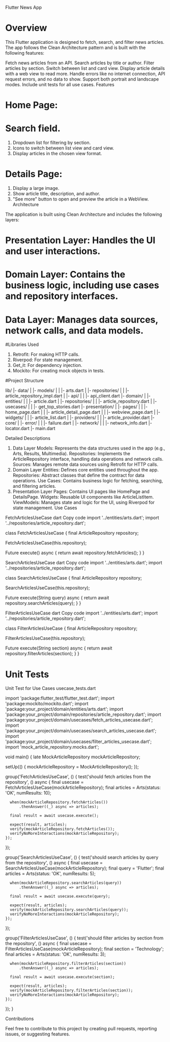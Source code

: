 Flutter News App

# Overview

This Flutter application is designed to fetch, search, and filter news articles. The app follows the Clean Architecture pattern and is built with the following features:

Fetch news articles from an API.
Search articles by title or author.
Filter articles by section.
Switch between list and card view.
Display article details with a web view to read more.
Handle errors like no internet connection, API request errors, and no data to show.
Support both portrait and landscape modes.
Include unit tests for all use cases.
Features

# Home Page:

# Search field.

1) Dropdown list for filtering by section.
2) Icons to switch between list view and card view.
3) Display articles in the chosen view format.
   
# Details Page:

1) Display a large image.
2) Show article title, description, and author.
3) "See more" button to open and preview the article in a WebView.
Architecture

The application is built using Clean Architecture and includes the following layers:

# Presentation Layer: Handles the UI and user interactions.
# Domain Layer: Contains the business logic, including use cases and repository interfaces.
# Data Layer: Manages data sources, network calls, and data models.

#Libraries Used

1) Retrofit: For making HTTP calls.
2) Riverpod: For state management.
3) Get_it: For dependency injection.
4) Mockito: For creating mock objects in tests.


#Project Structure

lib/
|- data/
|  |- models/
|  |  |- arts.dart
|  |- repositories/
|  |  |- article_repository_impl.dart
|  |- api/
|  |  |- api_client.dart
|- domain/
|  |- entities/
|  |  |- article.dart
|  |- repositories/
|  |  |- article_repository.dart
|  |- usecases/
|  |  |- get_top_stories.dart
|- presentation/
|  |- pages/
|  |  |- home_page.dart
|  |  |- article_detail_page.dart
|  |  |- webview_page.dart
|  |- widgets/
|  |  |- article_list.dart
|  |- providers/
|  |  |- article_provider.dart
|- core/
|  |- error/
|  |  |- failure.dart
|  |- network/
|  |  |- network_info.dart
|- locator.dart
|- main.dart

Detailed Descriptions

1. Data Layer
Models: Represents the data structures used in the app (e.g., Arts, Results, Multimedia).
Repositories: Implements the ArticleRepository interface, handling data operations and network calls.
Sources: Manages remote data sources using Retrofit for HTTP calls.
2. Domain Layer
Entities: Defines core entities used throughout the app.
Repositories: Abstract classes that define the contract for data operations.
Use Cases: Contains business logic for fetching, searching, and filtering articles.
3. Presentation Layer
Pages: Contains UI pages like HomePage and DetailsPage.
Widgets: Reusable UI components like ArticleListItem.
ViewModels: Manages state and logic for the UI, using Riverpod for state management.
Use Cases

FetchArticlesUseCase
dart
Copy code
import '../entities/arts.dart';
import '../repositories/article_repository.dart';

class FetchArticlesUseCase {
  final ArticleRepository repository;

  FetchArticlesUseCase(this.repository);

  Future<Arts> execute() async {
    return await repository.fetchArticles();
  }
}

SearchArticlesUseCase
dart
Copy code
import '../entities/arts.dart';
import '../repositories/article_repository.dart';

class SearchArticlesUseCase {
  final ArticleRepository repository;

  SearchArticlesUseCase(this.repository);

  Future<Arts> execute(String query) async {
    return await repository.searchArticles(query);
  }
}

FilterArticlesUseCase
dart
Copy code
import '../entities/arts.dart';
import '../repositories/article_repository.dart';

class FilterArticlesUseCase {
  final ArticleRepository repository;

  FilterArticlesUseCase(this.repository);

  Future<Arts> execute(String section) async {
    return await repository.filterArticles(section);
  }
}

# Unit Tests

Unit Test for Use Cases
usecase_tests.dart

import 'package:flutter_test/flutter_test.dart';
import 'package:mockito/mockito.dart';
import 'package:your_project/domain/entities/arts.dart';
import 'package:your_project/domain/repositories/article_repository.dart';
import 'package:your_project/domain/usecases/fetch_articles_usecase.dart';
import 'package:your_project/domain/usecases/search_articles_usecase.dart';
import 'package:your_project/domain/usecases/filter_articles_usecase.dart';
import 'mock_article_repository.mocks.dart';

void main() {
  late MockArticleRepository mockArticleRepository;

  setUp(() {
    mockArticleRepository = MockArticleRepository();
  });

  group('FetchArticlesUseCase', () {
    test('should fetch articles from the repository', () async {
      final usecase = FetchArticlesUseCase(mockArticleRepository);
      final articles = Arts(status: 'OK', numResults: 10);

      when(mockArticleRepository.fetchArticles())
          .thenAnswer((_) async => articles);

      final result = await usecase.execute();

      expect(result, articles);
      verify(mockArticleRepository.fetchArticles());
      verifyNoMoreInteractions(mockArticleRepository);
    });
  });

  group('SearchArticlesUseCase', () {
    test('should search articles by query from the repository', () async {
      final usecase = SearchArticlesUseCase(mockArticleRepository);
      final query = 'Flutter';
      final articles = Arts(status: 'OK', numResults: 5);

      when(mockArticleRepository.searchArticles(query))
          .thenAnswer((_) async => articles);

      final result = await usecase.execute(query);

      expect(result, articles);
      verify(mockArticleRepository.searchArticles(query));
      verifyNoMoreInteractions(mockArticleRepository);
    });
  });

  group('FilterArticlesUseCase', () {
    test('should filter articles by section from the repository', () async {
      final usecase = FilterArticlesUseCase(mockArticleRepository);
      final section = 'Technology';
      final articles = Arts(status: 'OK', numResults: 3);

      when(mockArticleRepository.filterArticles(section))
          .thenAnswer((_) async => articles);

      final result = await usecase.execute(section);

      expect(result, articles);
      verify(mockArticleRepository.filterArticles(section));
      verifyNoMoreInteractions(mockArticleRepository);
    });
  });
}

Contributions

Feel free to contribute to this project by creating pull requests, reporting issues, or suggesting features.
